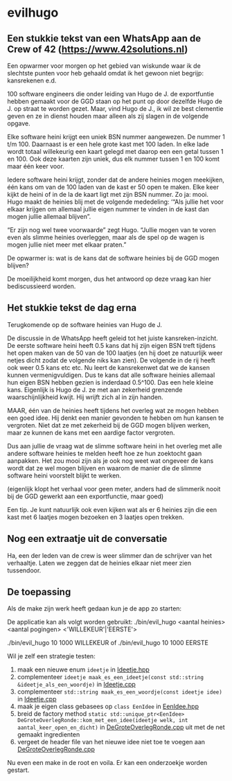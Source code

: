 # evilhugo

## Een stukkie tekst van een WhatsApp aan de Crew of 42 (https://www.42solutions.nl)

Een opwarmer voor morgen op het gebied van wiskunde waar ik de slechtste punten voor heb gehaald omdat ik het gewoon niet begrijp: kansrekenen e.d.

100 software engineers die onder leiding van Hugo de J. de exportfuntie hebben gemaakt voor de GGD staan op het punt op door dezelfde Hugo de J. op straat te worden gezet. Maar, vind Hugo de J., ik wil ze best clementie geven en ze in dienst houden maar alleen als zij slagen in de volgende opgave.

Elke software heini krijgt een uniek BSN nummer aangewezen. De nummer 1 t/m 100. Daarnaast is er een hele grote kast met 100 laden. In elke lade wordt totaal willekeurig een kaart gelegd met daarop een een getal tussen 1 en 100. Ook deze kaarten zijn uniek, dus elk nummer tussen 1 en 100 komt maar één keer voor.

Iedere software heini krijgt, zonder dat de andere heinies mogen meekijken, één kans om van de 100 laden van de kast er 50 open te maken. Elke keer kijkt de heini of in de la de kaart ligt met zijn BSN nummer. Zo ja: mooi. Hugo maakt de heinies blij met de volgende mededeling: ‘“Als jullie het voor elkaar krijgen om allemaal jullie eigen nummer te vinden in de kast dan mogen jullie allemaal blijven”.

“Er zijn nog wel twee voorwaarde” zegt Hugo. “Jullie mogen van te voren even als slimme heinies overleggen, maar als de spel op de wagen is mogen jullie niet meer met elkaar praten.” 

De opwarmer is: wat is de kans dat de software heinies bij de GGD mogen blijven? 


De moeilijkheid komt morgen, dus het antwoord op deze vraag kan hier bediscussieerd worden.

## Het stukkie tekst de dag erna

Terugkomende op de software heinies van Hugo de J.

De discussie in de WhatsApp heeft geleid tot het juiste kansreken-inzicht. De eerste software heini heeft 0.5 kans dat hij zijn eigen BSN treft tijdens het open maken van de 50 van de 100 laatjes (en hij doet ze natuurlijk weer netjes dicht zodat de volgende niks kan zien). De volgende in de rij heeft ook weer 0.5 kans etc etc. Nu leert de kansrekenwet dat we de kansen kunnen vermenigvuldigen. Dus te kans dat alle software heinies allemaal hun eigen BSN hebben gezien is inderdaad 0.5^100. Das een hele kleine kans. Eigenlijk is Hugo de J. ze met aan zekerheid grenzende waarschijnlijkheid kwijt. Hij wrijft zich al in zijn handen.

MAAR, één van de heinies heeft tijdens het overleg wat ze mogen hebben een goed idee. Hij denkt een manier gevonden te hebben om hun kansen te vergroten. Niet dat ze met zekerheid bij de GGD mogen blijven werken, maar ze kunnen de kans met een aardige factor vergroten.

Dus aan jullie de vraag wat de slimme software heini in het overleg met alle andere software heinies te melden heeft hoe ze hun zoektocht gaan aanpakken. Het zou mooi zijn als je ook nog weet wat ongeveer de kans wordt dat ze wel mogen blijven en waarom de manier die de slimme software heini voorstelt blijkt te werken.

(eigenlijk klopt het verhaal voor geen meter, anders had de slimmerik nooit bij de GGD gewerkt aan een exportfunctie, maar goed)

Een tip. Je kunt natuurlijk ook even kijken wat als er 6 heinies zijn die een kast met 6 laatjes mogen bezoeken en 3 laatjes open trekken.

## Nog een extraatje uit de conversatie 

Ha, een der leden van de crew is weer slimmer dan de schrijver van het verhaaltje. Laten we zeggen dat de heinies elkaar niet meer zien tussendoor.

## De toepassing

Als de make zijn werk heeft gedaan kun je de app zo starten:

De applicatie kan als volgt worden gebruikt:
./bin/evil_hugo \<aantal heinies\> \<aantal pogingen\> \<'WILLEKEUR'|'EERSTE'\>

./bin/evil_hugo 10 1000 WILLEKEUR of ./bin/evil_hugo 10 1000 EERSTE

Wil je zelf een strategie testen:

1) maak een nieuwe enum ```ideetje``` in [Ideetje.hpp](include/Ideetje.hpp)
2) complementeer ```ideetje maak_es_een_ideetje(const std::string &ideetje_als_een_woordje)``` in [Ideetje.cpp](src/Ideetje.cpp)
3) complementeer ```std::string maak_es_een_woordje(const ideetje idee)``` in [Ideetje.cpp](src/Ideetje.cpp)
4) maak je eigen class gebasees op ```class EenIdee``` in [EenIdee.hpp](include/EenIdee.hpp)
5) breid de factory method ```static std::unique_ptr<EenIdee> DeGroteOverlegRonde::kom_met_een_idee(ideetje welk, int aantal_keer_open_en_dicht)``` in [DeGroteOverlegRonde.cpp](src/DeGroteOverlegRonde.cpp) uit met de net gemaakt ingredienten
6) vergeet de header file van het nieuwe idee niet toe te voegen aan [DeGroteOverlegRonde.cpp](src/DeGroteOverlegRonde.cpp)

Nu even een make in de root en voila. Er kan een onderzoekje worden gestart.
